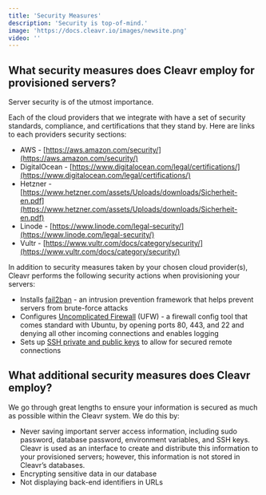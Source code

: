 ```yaml
---
title: 'Security Measures'
description: 'Security is top-of-mind.'
image: 'https://docs.cleavr.io/images/newsite.png'
video: ''
---
```


## What security measures does Cleavr employ for provisioned servers?
Server security is of the utmost importance.

Each of the cloud providers that we integrate with have a set of security standards, compliance, and certifications that they stand by. Here are links to each providers security sections:

- AWS - [https://aws.amazon.com/security/](https://aws.amazon.com/security/) 
- DigitalOcean - [https://www.digitalocean.com/legal/certifications/](https://www.digitalocean.com/legal/certifications/)
- Hetzner - [https://www.hetzner.com/assets/Uploads/downloads/Sicherheit-en.pdf](https://www.hetzner.com/assets/Uploads/downloads/Sicherheit-en.pdf)
- Linode - [https://www.linode.com/legal-security/](https://www.linode.com/legal-security/)
- Vultr - [https://www.vultr.com/docs/category/security/](https://www.vultr.com/docs/category/security/)
 

In addition to security measures taken by your chosen cloud provider(s), Cleavr performs the following security actions when provisioning your servers:

- Installs [fail2ban](https://www.fail2ban.org/wiki/index.php/Main_Page) - an intrusion prevention framework that helps prevent servers from brute-force attacks
- Configures [Uncomplicated Firewall](https://help.ubuntu.com/community/UFW) (UFW) - a firewall config tool that comes standard with Ubuntu, by opening ports 80, 443, and 22 and denying all other incoming connections and enables logging
- Sets up [SSH private and public keys](https://www.ssh.com/ssh/key/) to allow for secured remote connections
 

## What additional security measures does Cleavr employ?
We go through great lengths to ensure your information is secured as much as possible within the Cleavr system. We do this by:

- Never saving important server access information, including sudo password, database password, environment variables, and SSH keys. Cleavr is used as an interface to create and distribute this information to your provisioned servers; however, this information is not stored in Cleavr’s databases.
- Encrypting sensitive data in our database
- Not displaying back-end identifiers in URLs
